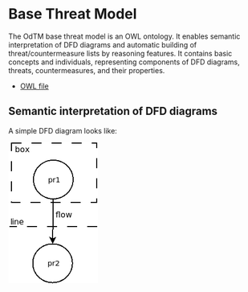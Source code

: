 

# Base Threat Model

The OdTM base threat model is an OWL ontology.
It enables semantic interpretation of DFD diagrams and automatic building of threat/countermeasure lists by reasoning features.
It contains basic concepts and individuals, representing components of DFD diagrams, threats, countermeasures, and their properties.

* [OWL file](../OdTMBaseThreatModel.owl)

## Semantic interpretation of DFD diagrams

A simple DFD diagram looks like:


![Diagram example](dfd_example.png)


